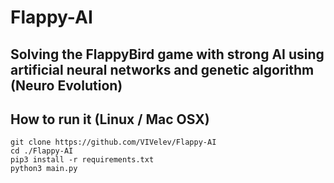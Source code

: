 # Flappy-AI
## Solving the FlappyBird game with strong AI using artificial neural networks and genetic algorithm (Neuro Evolution)

## How to run it (Linux / Mac OSX)
```
git clone https://github.com/VIVelev/Flappy-AI
cd ./Flappy-AI
pip3 install -r requirements.txt
python3 main.py
```

